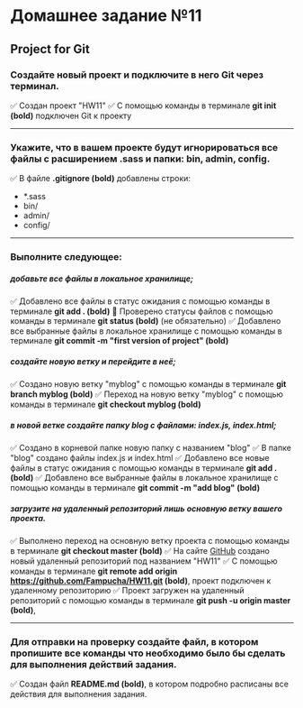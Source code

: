 # Домашнее задание №11
## Project for Git


### Создайте новый проект и подключите в него Git через терминал.

:white_check_mark: Создан проект "HW11"
:white_check_mark: С помощью команды в терминале **git init (bold)** подключен Git к проекту
____

### Укажите, что в вашем проекте будут игнорироваться все файлы с расширением .sass и папки: bin, admin, config.

:white_check_mark: В файле **.gitignore (bold)** добавлены строки:
+ *.sass
+ bin/
+ admin/
+ config/
____

### Выполните следующее:

##### добавьте все файлы в локальное хранилище;
:white_check_mark: Добавлено все файлы в статус ожидания с помощью команды в терминале **git add . (bold)**
:black_square_button: Проверено статусы файлов с помощью команды в терминале **git status (bold)** (не обязательно)
:white_check_mark: Добавлено все выбранные файлы в локальное хранилище с помощью команды в терминале **git commit -m "first version of project" (bold)**

##### создайте новую ветку и перейдите в неё;
:white_check_mark: Создано новую ветку "myblog" с помощью команды в терминале **git branch myblog (bold)**
:white_check_mark: Переход на новую ветку "myblog" с помощью команды в терминале **git checkout myblog (bold)**

##### в новой ветке создайте папку blog с файлами: index.js, index.html;
:white_check_mark: Создано в корневой папке новую папку с названием "blog"
:white_check_mark: В папке "blog" создано файлы index.js и index.html
:white_check_mark: Добавлено все новые файлы в статус ожидания с помощью команды в терминале **git add . (bold)**
:white_check_mark: Добавлено все выбранные файлы в локальное хранилище с помощью команды в терминале **git commit -m "add blog" (bold)**

##### загрузите на удаленный репозиторий лишь основную ветку вашего проекта.
:white_check_mark: Выполнено переход на основную ветку проекта с помощью команды в терминале **git checkout master (bold)**
:white_check_mark: На сайте [GitHub](https://github.com/) создано новый удаленный репозиторий под названием "HW11"
:white_check_mark: С помощью команды в терминале **git remote add origin https://github.com/Fampucha/HW11.git (bold)**, проект подключен к удаленному репозиторию
:white_check_mark: Проект загружен на удаленный репозиторий с помощью команды в терминале **git push -u origin master (bold)**, 
____

### Для отправки на проверку создайте файл, в котором пропишите все команды что необходимо было бы сделать для выполнения действий задания.
:white_check_mark: Создан файл **README.md (bold)**, в котором подробно расписаны все действия для выполнения задания.
